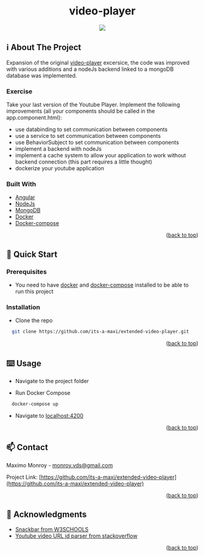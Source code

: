 <div id="top"></div>
<!--
*** Amazing README template from othneildrew
*** https://github.com/othneildrew/Best-README-Template
-->


<!-- PROJECT LOGO -->
<br />
<div align="center">
  <h1>video-player</h1>
  <img src="product.gif" />
</div>

<!-- ABOUT THE PROJECT -->
## ℹ️ About The Project

Expansion of the original [video-player](https://github.com/its-a-maxi/video-player) excersice, the code was improved with various additions and a nodeJs backend linked to a mongoDB database was implemented.

### Exercise
Take your last version of the Youtube Player. Implement the following improvements (all your
components should be called in the app.component.html):
* use databinding to set communication between components
* use a service to set communication between components
* use BehaviorSubject to set communication between components
* implement a backend with nodeJs
* implement a cache system to allow your application to work without backend connection (this
part requires a little thought)
* dockerize your youtube application

### Built With

* [Angular](https://angular.io/)
* [NodeJs](https://nodejs.org/en/about/)
* [MongoDB](https://www.mongodb.com/atlas/database)
* [Docker](https://www.docker.com/)
* [Docker-compose](https://docs.docker.com/compose/)
<p align="right">(<a href="#top">back to top</a>)</p>


<!-- GETTING STARTED -->
## 🏃 Quick Start

### Prerequisites

* You need to have [docker](https://www.docker.com/) and [docker-compose](https://docs.docker.com/compose/) installed to be able to run this project

### Installation

* Clone the repo
```sh
  git clone https://github.com/its-a-maxi/extended-video-player.git
```
  
<p align="right">(<a href="#top">back to top</a>)</p>


<!-- USAGE EXAMPLES -->
## ⌨️ Usage

* Navigate to the project folder

* Run Docker Compose
```sh
  docker-compose up
```

* Navigate to [localhost:4200](http://localhost:4200/)

<p align="right">(<a href="#top">back to top</a>)</p>


<!-- CONTACT -->
## 📫 Contact

Maximo Monroy - monroy.vds@gmail.com

Project Link: [https://github.com/its-a-maxi/extended-video-player](https://github.com/its-a-maxi/extended-video-player)

<p align="right">(<a href="#top">back to top</a>)</p>



<!-- ACKNOWLEDGMENTS -->
## 🥇 Acknowledgments

* [Snackbar from W3SCHOOLS](https://www.w3schools.com/howto/howto_js_snackbar.asp)
* [Youtube video URL id parser from stackoverflow](https://stackoverflow.com/questions/21607808/convert-a-youtube-video-url-to-embed-code/21607897)

<p align="right">(<a href="#top">back to top</a>)</p>
